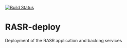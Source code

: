 [![Build Status](https://travis-ci.org/AAROC/RASR-deploy.svg?branch=master)](https://travis-ci.org/AAROC/RASR-deploy)

# RASR-deploy
Deployment of the RASR application and backing services
